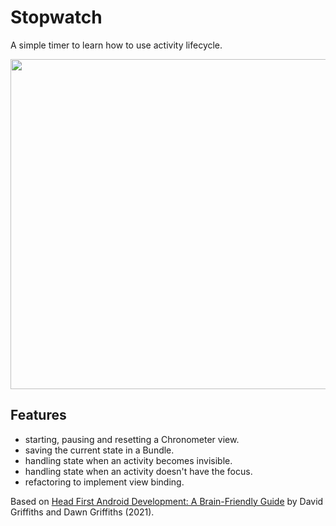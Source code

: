 # Stopwatch

A simple timer to learn how to use activity lifecycle.

<p align="center">
<img src="screenshot.png" style="width:528px;max-width: 100%;">
</p>

## Features

- starting, pausing and resetting a Chronometer view.
- saving the current state in a Bundle.
- handling state when an activity becomes invisible.
- handling state when an activity doesn't have the focus.
- refactoring to implement view binding.

Based on [Head First Android Development: A Brain-Friendly Guide](https://www.amazon.com/Head-First-Android-Development-Brain-Friendly/dp/1449362184) by David Griffiths and Dawn Griffiths (2021).
